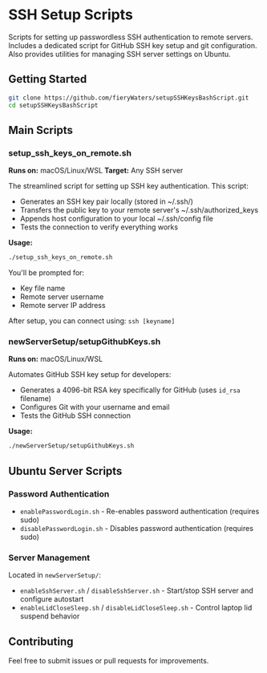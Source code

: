 # SSH Setup Scripts

Scripts for setting up passwordless SSH authentication to remote servers. Includes a dedicated script for GitHub SSH key setup and git configuration. Also provides utilities for managing SSH server settings on Ubuntu.

## Getting Started

```bash
git clone https://github.com/fieryWaters/setupSSHKeysBashScript.git
cd setupSSHKeysBashScript
```

## Main Scripts

### setup_ssh_keys_on_remote.sh
**Runs on:** macOS/Linux/WSL
**Target:** Any SSH server

The streamlined script for setting up SSH key authentication. This script:
- Generates an SSH key pair locally (stored in ~/.ssh/)
- Transfers the public key to your remote server's ~/.ssh/authorized_keys
- Appends host configuration to your local ~/.ssh/config file
- Tests the connection to verify everything works

**Usage:**
```bash
./setup_ssh_keys_on_remote.sh
```

You'll be prompted for:
- Key file name
- Remote server username
- Remote server IP address

After setup, you can connect using: `ssh [keyname]`

### newServerSetup/setupGithubKeys.sh
**Runs on:** macOS/Linux/WSL

Automates GitHub SSH key setup for developers:
- Generates a 4096-bit RSA key specifically for GitHub (uses `id_rsa` filename)
- Configures Git with your username and email
- Tests the GitHub SSH connection

**Usage:**
```bash
./newServerSetup/setupGithubKeys.sh
```

## Ubuntu Server Scripts

### Password Authentication
- `enablePasswordLogin.sh` - Re-enables password authentication (requires sudo)
- `disablePasswordLogin.sh` - Disables password authentication (requires sudo)

### Server Management
Located in `newServerSetup/`:
- `enableSshServer.sh` / `disableSshServer.sh` - Start/stop SSH server and configure autostart
- `enableLidCloseSleep.sh` / `disableLidCloseSleep.sh` - Control laptop lid suspend behavior


## Contributing

Feel free to submit issues or pull requests for improvements.